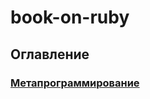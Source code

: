# book-on-ruby


## Оглавление
### 
### 
### 
### 
### 
### 
### 
### 
### 
### [Метапрограммирование](https://github.com/AlexVikPast/book-on-ruby/blob/main/README/METAPROGRAMM.md)
